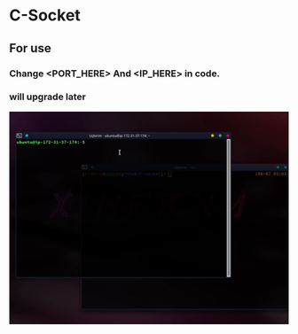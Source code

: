 # C-Socket
## For use 

### Change <PORT_HERE> And <IP_HERE> in code.
### will upgrade later

![gif](gif.gif)
